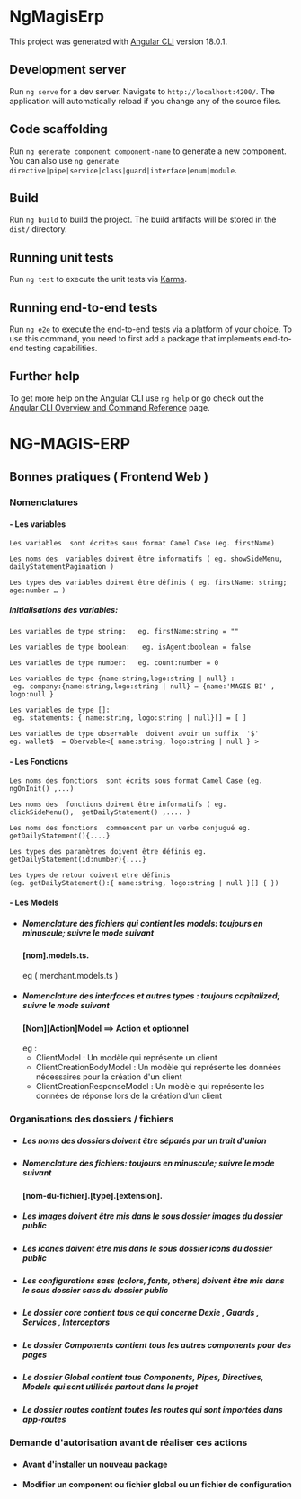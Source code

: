 # NgMagisErp

This project was generated with [Angular CLI](https://github.com/angular/angular-cli) version 18.0.1.

## Development server

Run `ng serve` for a dev server. Navigate to `http://localhost:4200/`. The application will automatically reload if you change any of the source files.

## Code scaffolding

Run `ng generate component component-name` to generate a new component. You can also use `ng generate directive|pipe|service|class|guard|interface|enum|module`.

## Build

Run `ng build` to build the project. The build artifacts will be stored in the `dist/` directory.

## Running unit tests

Run `ng test` to execute the unit tests via [Karma](https://karma-runner.github.io).

## Running end-to-end tests

Run `ng e2e` to execute the end-to-end tests via a platform of your choice. To use this command, you need to first add a package that implements end-to-end testing capabilities.

## Further help

To get more help on the Angular CLI use `ng help` or go check out the [Angular CLI Overview and Command Reference](https://angular.dev/tools/cli) page.

# NG-MAGIS-ERP

## Bonnes pratiques ( Frontend Web )

### Nomenclatures

#### - Les variables

    Les variables  sont écrites sous format Camel Case (eg. firstName)

    Les noms des  variables doivent être informatifs ( eg. showSideMenu,    dailyStatementPagination )

    Les types des variables doivent être définis ( eg. firstName: string; age:number … )

##### Initialisations des variables:

    Les variables de type string:   eg. firstName:string = ""

    Les variables de type boolean:   eg. isAgent:boolean = false

    Les variables de type number:   eg. count:number = 0

    Les variables de type {name:string,logo:string | null} :
     eg. company:{name:string,logo:string | null} = {name:'MAGIS BI' , logo:null }

    Les variables de type []:
     eg. statements: { name:string, logo:string | null}[] = [ ]

    Les variables de type observable  doivent avoir un suffix  '$'
    eg. wallet$  = Obervable<{ name:string, logo:string | null } >

#### - Les Fonctions

    Les noms des fonctions  sont écrits sous format Camel Case (eg. ngOnInit() ,...)

    Les noms des  fonctions doivent être informatifs ( eg. clickSideMenu(),  getDailyStatement() ,.... )

    Les noms des fonctions  commencent par un verbe conjugué eg. getDailyStatement(){....}

    Les types des paramètres doivent être définis eg. getDailyStatement(id:number){....}

    Les types de retour doivent etre définis
    (eg. getDailyStatement():{ name:string, logo:string | null }[] { })

#### - Les Models

- ##### Nomenclature des fichiers qui contient les models: toujours en minuscule; suivre le mode suivant
  #### [nom].models.ts.
  eg ( merchant.models.ts )
- ##### Nomenclature des interfaces et autres types : toujours capitalized; suivre le mode suivant
  #### [Nom][Action]Model ==> Action et optionnel
  eg :
  - ClientModel : Un modèle qui représente un client
  - ClientCreationBodyModel : Un modèle qui représente les données nécessaires pour la création d'un client
  - ClientCreationResponseModel : Un modèle qui représente les données de réponse lors de la création d'un client

### Organisations des dossiers / fichiers

- ##### Les noms des dossiers doivent être séparés par un trait d'union
- ##### Nomenclature des fichiers: toujours en minuscule; suivre le mode suivant
  #### [nom-du-fichier].[type].[extension].
- ##### Les images doivent être mis dans le sous dossier images du dossier public
- ##### Les icones doivent être mis dans le sous dossier icons du dossier public
- ##### Les configurations sass (colors, fonts, others) doivent être mis dans le sous dossier sass du dossier public
- ##### Le dossier core contient tous ce qui concerne Dexie , Guards , Services , Interceptors
- ##### Le dossier Components contient tous les autres components pour des pages
- ##### Le dossier Global contient tous Components, Pipes, Directives, Models qui sont utilisés partout dans le projet
- ##### Le dossier routes contient toutes les routes qui sont importées dans app-routes

### Demande d'autorisation avant de réaliser ces actions

- #### Avant d'installer un nouveau package
- #### Modifier un component ou fichier global ou un fichier de configuration
